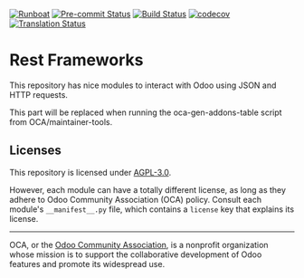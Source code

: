 
[![Runboat](https://img.shields.io/badge/runboat-Try%20me-875A7B.png)](https://runboat.odoo-community.org/builds?repo=OCA/rest-framework&target_branch=17.0)
[![Pre-commit Status](https://github.com/OCA/rest-framework/actions/workflows/pre-commit.yml/badge.svg?branch=17.0)](https://github.com/OCA/rest-framework/actions/workflows/pre-commit.yml?query=branch%3A17.0)
[![Build Status](https://github.com/OCA/rest-framework/actions/workflows/test.yml/badge.svg?branch=17.0)](https://github.com/OCA/rest-framework/actions/workflows/test.yml?query=branch%3A17.0)
[![codecov](https://codecov.io/gh/OCA/rest-framework/branch/17.0/graph/badge.svg)](https://codecov.io/gh/OCA/rest-framework)
[![Translation Status](https://translation.odoo-community.org/widgets/rest-framework-17-0/-/svg-badge.svg)](https://translation.odoo-community.org/engage/rest-framework-17-0/?utm_source=widget)

<!-- /!\ do not modify above this line -->

# Rest Frameworks

This repository has nice modules to interact with Odoo using JSON and HTTP requests.

<!-- /!\ do not modify below this line -->

<!-- prettier-ignore-start -->

[//]: # (addons)

This part will be replaced when running the oca-gen-addons-table script from OCA/maintainer-tools.

[//]: # (end addons)

<!-- prettier-ignore-end -->

## Licenses

This repository is licensed under [AGPL-3.0](LICENSE).

However, each module can have a totally different license, as long as they adhere to Odoo Community Association (OCA)
policy. Consult each module's `__manifest__.py` file, which contains a `license` key
that explains its license.

----
OCA, or the [Odoo Community Association](http://odoo-community.org/), is a nonprofit
organization whose mission is to support the collaborative development of Odoo features
and promote its widespread use.
